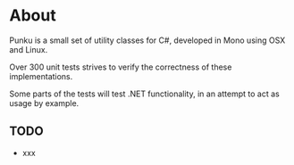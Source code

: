 ﻿# About

Punku is a small set of utility classes for C#,
developed in Mono using OSX and Linux.

Over 300 unit tests strives to verify the correctness
of these implementations.

Some parts of the tests will test .NET functionality,
in an attempt to act as usage by example.


## TODO

* xxx